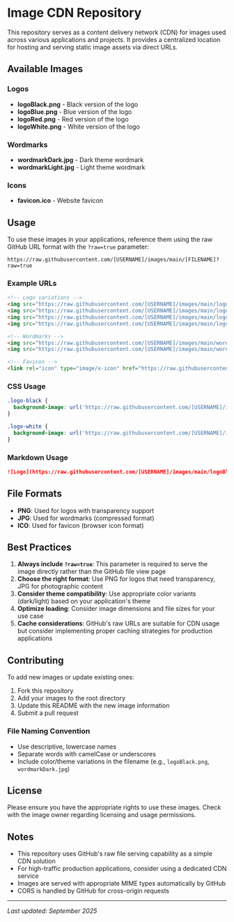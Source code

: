 # Image CDN Repository

This repository serves as a content delivery network (CDN) for images used across various applications and projects. It provides a centralized location for hosting and serving static image assets via direct URLs.

## Available Images

### Logos
- **logoBlack.png** - Black version of the logo
- **logoBlue.png** - Blue version of the logo  
- **logoRed.png** - Red version of the logo
- **logoWhite.png** - White version of the logo

### Wordmarks
- **wordmarkDark.jpg** - Dark theme wordmark
- **wordmarkLight.jpg** - Light theme wordmark

### Icons
- **favicon.ico** - Website favicon

## Usage

To use these images in your applications, reference them using the raw GitHub URL format with the `?raw=true` parameter:

```
https://raw.githubusercontent.com/[USERNAME]/images/main/[FILENAME]?raw=true
```

### Example URLs

```html
<!-- Logo variations -->
<img src="https://raw.githubusercontent.com/[USERNAME]/images/main/logoBlack.png?raw=true" alt="Logo - Black">
<img src="https://raw.githubusercontent.com/[USERNAME]/images/main/logoBlue.png?raw=true" alt="Logo - Blue">
<img src="https://raw.githubusercontent.com/[USERNAME]/images/main/logoRed.png?raw=true" alt="Logo - Red">
<img src="https://raw.githubusercontent.com/[USERNAME]/images/main/logoWhite.png?raw=true" alt="Logo - White">

<!-- Wordmarks -->
<img src="https://raw.githubusercontent.com/[USERNAME]/images/main/wordmarkDark.jpg?raw=true" alt="Wordmark - Dark">
<img src="https://raw.githubusercontent.com/[USERNAME]/images/main/wordmarkLight.jpg?raw=true" alt="Wordmark - Light">

<!-- Favicon -->
<link rel="icon" type="image/x-icon" href="https://raw.githubusercontent.com/[USERNAME]/images/main/favicon.ico?raw=true">
```

### CSS Usage

```css
.logo-black {
  background-image: url('https://raw.githubusercontent.com/[USERNAME]/images/main/logoBlack.png?raw=true');
}

.logo-white {
  background-image: url('https://raw.githubusercontent.com/[USERNAME]/images/main/logoWhite.png?raw=true');
}
```

### Markdown Usage

```markdown
![Logo](https://raw.githubusercontent.com/[USERNAME]/images/main/logoBlue.png?raw=true)
```

## File Formats

- **PNG**: Used for logos with transparency support
- **JPG**: Used for wordmarks (compressed format)
- **ICO**: Used for favicon (browser icon format)

## Best Practices

1. **Always include `?raw=true`**: This parameter is required to serve the image directly rather than the GitHub file view page
2. **Choose the right format**: Use PNG for logos that need transparency, JPG for photographic content
3. **Consider theme compatibility**: Use appropriate color variants (dark/light) based on your application's theme
4. **Optimize loading**: Consider image dimensions and file sizes for your use case
5. **Cache considerations**: GitHub's raw URLs are suitable for CDN usage but consider implementing proper caching strategies for production applications

## Contributing

To add new images or update existing ones:

1. Fork this repository
2. Add your images to the root directory
3. Update this README with the new image information
4. Submit a pull request

### File Naming Convention

- Use descriptive, lowercase names
- Separate words with camelCase or underscores
- Include color/theme variations in the filename (e.g., `logoBlack.png`, `wordmarkDark.jpg`)

## License

Please ensure you have the appropriate rights to use these images. Check with the image owner regarding licensing and usage permissions.

## Notes

- This repository uses GitHub's raw file serving capability as a simple CDN solution
- For high-traffic production applications, consider using a dedicated CDN service
- Images are served with appropriate MIME types automatically by GitHub
- CORS is handled by GitHub for cross-origin requests

---

*Last updated: September 2025*